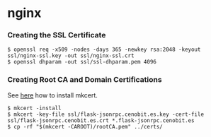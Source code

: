 # nginx

### Creating the SSL Certificate

```
$ openssl req -x509 -nodes -days 365 -newkey rsa:2048 -keyout ssl/nginx-ssl.key -out ssl/nginx-ssl.crt
$ openssl dhparam -out ssl/ssl-dhparam.pem 4096
```

### Creating Root CA and Domain Certifications

See [here](https://github.com/FiloSottile/mkcert#installation) how to install mkcert.
```
$ mkcert -install
$ mkcert -key-file ssl/flask-jsonrpc.cenobit.es.key -cert-file ssl/flask-jsonrpc.cenobit.es.crt *.flask-jsonrpc.cenobit.es
$ cp -rf "$(mkcert -CAROOT)/rootCA.pem" ../certs/
```
